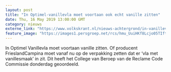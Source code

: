 ```yaml
---
layout: post
title: "In Optimel-vanillevla moet voortaan ook echt vanille zitten"
date: Thu, 16 May 2019 13:00:00 GMT
category: nieuws
externe_link: "https://www.volkskrant.nl/nieuws-achtergrond/in-vanillevla-van-frieslandcampina-moet-voortaan-ook-echt-vanille-zitten~bb8bd6c3/"
feature_image: "https://images1.persgroep.net/rcs/hmu_UuiHKf8Lcjo05TIftLF6Px8/diocontent/148521268/_crop/297/0/352/352/_fill/320/320?appId=93a17a8fd81db0de025c8abd1cca1279&quality=0.85"
---
```


In Optimel Vanillevla moet voortaan vanille zitten. Of producent FrieslandCampina moet vanaf nu op de verpakking zetten dat er ‘vla met vanillesmaak’ in zit. Dit heeft het College van Beroep van de Reclame Code Commissie donderdag geoordeeld.
